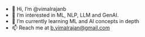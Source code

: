 - 👋 Hi, I’m @vimalrajanb
- 👀 I’m interested in ML, NLP, LLM and GenAI.
- 🌱 I’m currently learning ML and AI concepts in depth
- 📫 Reach me at b.vimalrajan@gmail.com
  
